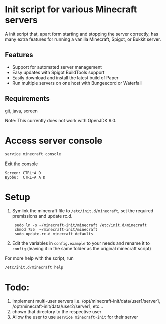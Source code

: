 Init script for various Minecraft servers
=======================================
A init script that, apart form starting and stopping the server correctly, has many extra features
for running a vanilla Minecraft, Spigot, or Bukkit server.

Features
--------

 * Support for automated server management
 * Easy updates with Spigot BuildTools support
 * Easily download and install the latest build of Paper
 * Run multiple servers on one host with Bungeecord or Waterfall

Requirements
------------
git, java, screen

Note: This currently does not work with OpenJDK 9.0.

Access server console
=====================

	service minecraft console

Exit the console
	
	Screen:	CTRL+A D
	Byobu:	CTRL+A A D

Setup
=====

1. Symlink the minecraft file to `/etc/init.d/minecraft`, set the required premissions and update rc.d.

		sudo ln -s ~/minecraft-init/minecraft /etc/init.d/minecraft
		chmod 755  ~/minecraft-init/minecraft
		sudo update-rc.d minecraft defaults

2. Edit the variables in `config.example` to your needs and rename it to `config` (leaving it in the same folder as the original minecraft script)

For more help with the script, run

	/etc/init.d/minecraft help

Todo:
=====

1. Implement multi-user servers i.e. /opt/minecraft-init/data/user1/server1, /opt/minecraft-init/data/user2/server1, etc...
2. chown that directory to the respective user
3. Allow the user to use `service minecraft-init` for their server

